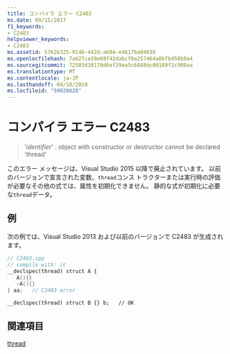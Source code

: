 ```yaml
---
title: コンパイラ エラー C2483
ms.date: 09/15/2017
f1_keywords:
- C2483
helpviewer_keywords:
- C2483
ms.assetid: 5762b325-914b-442d-a604-e4617ba04038
ms.openlocfilehash: 7a627ce28e60f42dabcf0a257464a8bfbd58b9a4
ms.sourcegitcommit: 72583d30170d6ef29ea5c6848dc00169f2c909aa
ms.translationtype: MT
ms.contentlocale: ja-JP
ms.lasthandoff: 04/18/2019
ms.locfileid: "59028628"
---
```

# <a name="compiler-error-c2483"></a>コンパイラ エラー C2483

>'*identifier*' : object with constructor or destructor cannot be declared 'thread'

このエラー メッセージは、Visual Studio 2015 以降で廃止されています。 以前のバージョンで宣言された変数、`thread`コンス トラクターまたは実行時の評価が必要なその他の式では、属性を初期化できません。 静的な式が初期化に必要な`thread`データ。

## <a name="example"></a>例

次の例では、Visual Studio 2013 および以前のバージョンで C2483 が生成されます。

```cpp
// C2483.cpp
// compile with: /c
__declspec(thread) struct A {
   A(){}
   ~A(){}
} aa;   // C2483 error

__declspec(thread) struct B {} b;   // OK
```

## <a name="see-also"></a>関連項目

[thread](../../cpp/thread.md)